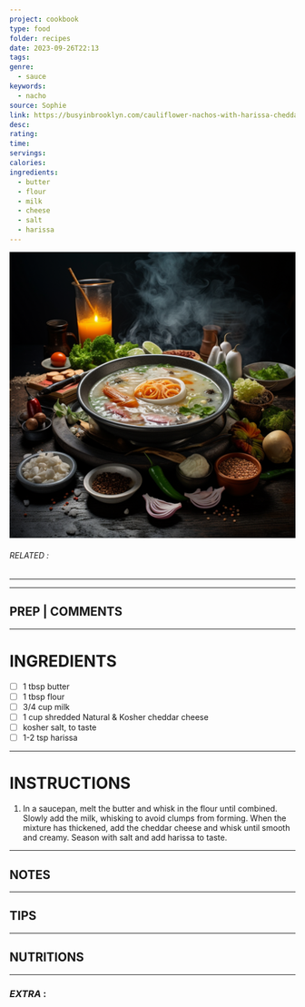 ```yaml
---
project: cookbook
type: food
folder: recipes
date: 2023-09-26T22:13
tags: 
genre:
  - sauce
keywords:
  - nacho
source: Sophie
link: https://busyinbrooklyn.com/cauliflower-nachos-with-harissa-cheddar-sauce/
desc: 
rating: 
time: 
servings: 
calories: 
ingredients:
  - butter
  - flour
  - milk
  - cheese
  - salt
  - harissa
---
```


![IMAGE](_default.png)

###### *RELATED* : 
---


---
## PREP | COMMENTS



---
# INGREDIENTS

- [ ] 1 tbsp butter  
- [ ] 1 tbsp flour  
- [ ] 3/4 cup milk 
- [ ] 1 cup shredded Natural & Kosher cheddar cheese  
- [ ] kosher salt, to taste  
- [ ] 1-2 tsp harissa

---
# INSTRUCTIONS

1. In a saucepan, melt the butter and whisk in the flour until combined. Slowly add the milk, whisking to avoid clumps from forming. When the mixture has thickened, add the cheddar cheese and whisk until smooth and creamy. Season with salt and add harissa to taste.

---
## NOTES



---
## TIPS



---
## NUTRITIONS



---
### *EXTRA* :



